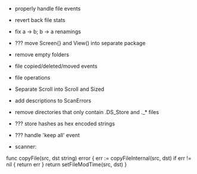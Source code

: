 * properly handle file events
* revert back file stats
* fix a -> b; b -> a renamings
* ??? move Screen{} and View() into separate package
* remove empty folders
* file copied/deleted/moved events
* file operations
* Separate Scroll into Scroll and Sized
* add descriptions to ScanErrors
* remove directories that only contain .DS_Store and ._* files
* ??? store hashes as hex encoded strings
* ??? handle 'keep all' event 

* scanner:

func copyFile(src, dst string) error {
	err := copyFileInternal(src, dst)
	if err != nil {
		return err
	}
	return setFileModTime(src, dst)
}

